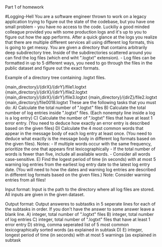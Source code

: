 Part 1 of homework

#Logging-Hell
You are a software engineer thrown to work on a legacy application trying to figure out the state of the codebase, but you have one small problem - you have no access to the code. Luckiliy a good minded colleague provided you with some production logs and it's up to you to figure out how the app performs. After a quick glance at the logs you realize that there are multiple different services all using different log formats, this is going to get messy. You are given a directory that contains arbitrarily deep subdirectory tree. Inside of the subdirectories scattered around you can find the log files (which end wiht ".logtxt" extension). - Log files can be formatted in up to 5 different ways, you need to go through the files in the public dataset and figure out the exact formats.

Example of a directory tree containing .logtxt files.

{main_directory}/{dirX}/{dirY}/file1.logtxt
{main_directory}/{dirX}/{dirY}/file2.logtxt
{main_directory}/{dirX}/{dirY}/file3.logtxt
{main_directory}/{dirZ}/file2.logtxt
{main_directory}/file0018.logtxt
These are the following tasks that you must do: 
A) Calculate the total number of ".logtxt" files 
B) Calculate the total number of log entries inside ".logtxt" files. (Each nonempty line inside a log is a log entry) 
C) Calculate the number of ".logtxt" files that have at least 1 error entry. (You need to deduce how exactly an error entry is described based on the given files) 
D) Calculate the 4 most common words that appear in the message body of each log entry at least once. (You need to deduce what exactly is the message body in different log formats based on the given files). Notes: - If multiple words occur with the same frequency, prioritize the one that appears first lexicographically - If the total number of words is fewer than five, include all available words. - Consider all words case-sensitive. 
E) Find the logest period of time (in seconds) with at most 5 warning log entries from the earliest log entry date to the latest log entry date. (You will need to how the dates and warning log entries are described in different log formats based on the given files.) Note: Consider warning entries from all files!

Input format: Input is the path to the directory where all log files are stored. All inputs are given in the given dataset.

Output format: Output answeres to subtastks in 5 seperate lines for each of the subtasks in order. If you don't have the answer to some answer leave a blank line. A) integer, total number of ".logtxt" files B) integer, total number of log entries C) integer, total number of ".logtxt" files that have at least 1 error entry D) string, comma seperated list of 5 most common lexicographically sorted words (as explained in subtask D) E) integer, longest period of time (in seconds) with at most 5 warnings (as explained in subtask
